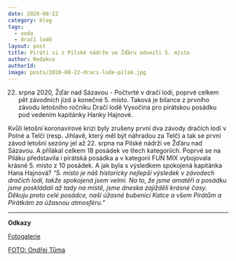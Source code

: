 ```yaml
---
date: 2020-08-22
category: blog
tags:
  - voda
  - dračí lodě
layout: post
title: Piráti si z Pilské nádrže ve Žďáru odvezli 5. místo
author: Redakce
authorId:  
image: posts/2020-08-22-draci-lode-pilak.jpg
---
```


22. srpna 2020, Žďár nad Sázavou - Počtvrté v dračí lodi, poprvé celkem pět závodních jízd a konečné 5. místo. Taková je bilance z prvního závodu letošního ročníku Dračí lodě Vysočina pro pirátskou posádku pod vedením kapitánky Hanky Hajnové.

Kvůli letošní koronavirové krizi byly zrušeny první dva závody dračích lodí v Polné a Telči (resp. Jihlavě, který měl být náhradou za Telč) a tak se první závod letošní sezóny jel až 22. srpna na Pilské nádrži ve Žďáru nad Sázavou. A přilákal celkem 18 posádek ve třech kategoriích. Poprvé se na Piláku představila i pirátská posádka a v kategorii FUN MIX vybojovala krásné 5. místo z 10 posádek. A jak byla s výsledkem spokojená kapitánka Hana Hajnová? *“5. místo je náš historicky nejlepší výsledek v závodech dračích lodí, takže spokojená jsem velmi. Na to, že jsme amatéři a posádku jsme poskládali až tady na místě, jsme dneska zajížděli krásné časy. Děkuju proto celé posádce, naší úžasné bubenici Katce a všem Pirátům a Pirátkám za úžasnou atmosféru.”*     

---

**Odkazy**

[Fotogalerie](https://www.facebook.com/media/set?vanity=pirati.vysocina&set=a.3699563720056968)

[FOTO: Ondřej Tůma](BastairdGrianghraf)
 

